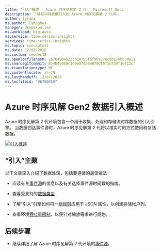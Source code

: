 ```yaml
---
title: “引入”概述 - Azure 时序见解第 2 代 | Microsoft Docs
description: 了解如何将数据引入到 Azure 时序见解第 2 代中。
author: lyrana
ms.author: lyhughes
manager: deepakpalled
ms.workload: big-data
ms.service: time-series-insights
services: time-series-insights
ms.topic: conceptual
ms.date: 12/02/2020
ms.custom: seodec18
ms.openlocfilehash: 2b76490ab23cb14755f6f90a27ec8b176bb30a11
ms.sourcegitcommit: 8b4b4e060c109a97d58e8f8df6f5d759f1ef12cf
ms.translationtype: MT
ms.contentlocale: zh-CN
ms.lasthandoff: 12/07/2020
ms.locfileid: "96780019"
---
```

# <a name="azure-time-series-insights-gen2-data-ingestion-overview"></a>Azure 时序见解 Gen2 数据引入概述

Azure 时序见解第 2 代环境包含一个用于收集、处理和存储流时序数据的引入引擎。 当数据到达事件源时，Azure 时序见解第 2 代将以准实时的方式使用和存储数据。

[![引入概述](media/concepts-ingress-overview/ingress-overview.png)](media/concepts-ingress-overview/ingress-overview.png#lightbox)

## <a name="ingestion-topics"></a>“引入”主题

以下文章深入介绍了数据处理，包括要遵循的最佳做法：

* 阅读有关[事件源](./concepts-streaming-ingestion-event-sources.md)的信息以及有关选择事件源时间戳的指南。

* 查看受支持的[数据类型](./concepts-supported-data-types.md)

* 了解“引入”引擎如何将一组[规则](./concepts-json-flattening-escaping-rules.md)应用于 JSON 属性，以创建存储帐户列。

* 查看环境[吞吐量限制](./concepts-streaming-ingress-throughput-limits.md)，以便针对缩放需求进行规划。

## <a name="next-steps"></a>后续步骤

* 继续详细了解 Azure 时序见解第 2 代环境的[事件源](./concepts-streaming-ingestion-event-sources.md)。
